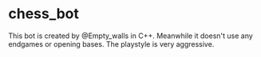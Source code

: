 # chess_bot
This bot is created by @Empty_walls in C++. Meanwhile it doesn't use any endgames or opening bases. The playstyle is very aggressive.
